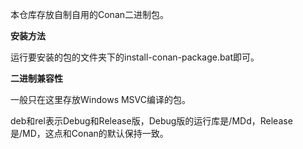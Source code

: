 本仓库存放自制自用的Conan二进制包。

**安装方法**

运行要安装的包的文件夹下的install-conan-package.bat即可。

**二进制兼容性**

一般只在这里存放Windows MSVC编译的包。

deb和rel表示Debug和Release版，Debug版的运行库是/MDd，Release是/MD，这点和Conan的默认保持一致。
